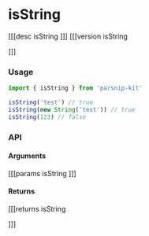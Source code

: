 # isString
[[[desc isString
]]]
[[[version isString
  
]]]
### Usage

```ts
import { isString } from 'parsnip-kit'

isString('test') // true
isString(new String('test')) // true
isString(123) // false
```


### API

#### Arguments
[[[params isString
]]]
#### Returns
[[[returns isString

]]]